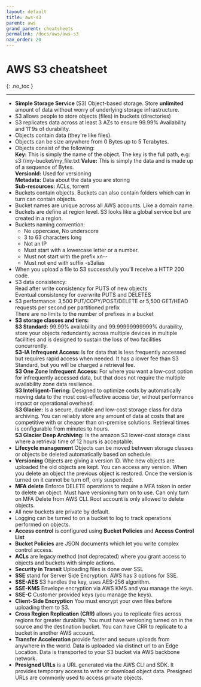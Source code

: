 ```yaml
---
layout: default
title: aws-s3
parent: aws
grand_parent: cheatsheets
permalink: /docs/aws/aws-s3
nav_order: 20
---
```

# AWS S3 cheatsheet
{: .no_toc }

---

- **Simple Storage Service** (S3) Object-based storage. Store **unlimited** amount of data without worry of underlying storage
  infrastructure.
- S3 allows people to store objects (files) in buckets (directories)
- S3 replicates data across at least 3 AZs to ensure 99.99% Availability and 11'9s of durability.
- Objects contain data (they're like files).
- Objects can be size anywhere from 0 Bytes up to 5 Terabytes.
- Objects consist of the following:  
  **Key:** This is simply the name of the object.  The key is the full path, e.g: s3://my-bucket/my_file.txt
  **Value:** This is simply the data and is made up of a sequence of Bytes.  
  **VersionId:** Used for versioning  
  **Metadata:** Data about the data you are storing  
  **Sub-resources:** ACLs, torrent
- Buckets contain objects. Buckets can also contain folders which can in turn can contain objects.
- Bucket names are unique across all AWS accounts. Like a domain name.
- Buckets are define at region level. S3 looks like a global service but are created in a region.
- Buckets naming convention:
  - No uppercase, No underscore
  - 3 to 63 characters long
  - Not an IP
  - Must start with a lowercase letter or a number.
  - Must not start with the prefix xn--
  - Must not end with suffix -s3alias
- When you upload a file to S3 successfully you'll receive a HTTP 200 code.
- S3 data consistency:  
  Read after write consistency for PUTS of new objects    
  Eventual consistency for overwrite PUTS and DELETES
- S3 performance:
  3,500 PUT/COPY/POST/DELETE or 5,500 GET/HEAD requests per second per partitioned prefix  
  There are no limits to the number of prefixes in a bucket
- **S3 storage classes and tiers:**  
  **S3 Standard:** 99.99% availability and 99.99999999999% durability, store your objects redundantly across multiple devices in multiple facilities and is designed to sustain the loss of two facilities concurrently.   
  **S3-IA Infrequent Access:** Is for data that is less frequently accessed but requires rapid access when needed. It has a lower fee than S3 Standard, but you will be charged a retrieval fee.  
  **S3 One Zone Infrequent Access:** For where you want a low-cost option for infrequently accessed data, but that does not require the multiple availability zone data resilience.  
  **S3 Intelligent-Tiering:** Designed to optimize costs by automatically moving data to the most cost-effective access tier, without performance impact or operational overhead.  
  **S3 Glacier:** Is a secure, durable and low-cost storage class for data archiving. You can reliably store any amount of data at costs that are competitive with or cheaper than on-premise solutions. Retrieval times is configurable from minutes to hours.  
  **S3 Glacier Deep Archiving:** Is the amazon S3 lower-cost storage class where a retrieval time of 12 hours is acceptable.
- **Lifecycle management** Objects can be moved between storage classes or objects be deleted automatically based on schedule.
- **Versioning** Objects are giving a version ID. Whe new objects are uploaded the old objects are kept. You can access any
  version. When you delete an object the previous object is restored. Once the version is turned on it cannot be turn off,
  only suspended.
- **MFA delete** Enforce DELETE operations to require a MFA token in order to delete an object. Must have versioning turn on
  to use. Can only turn on MFA Delete from AWS CLI. Root account is only allowed to delete objects.
- All new buckets are private by default.
- Logging can be turned to on a bucket to log to track operations performed on objects.
- **Access control** is configured using **Bucket Policies** and **Access Control List**
- **Bucket Policies** are JSON documents which let you write complex control access.
- **ACLs** are legacy method (not deprecated) where you grant access to objects and buckets with simple actions.
- **Security in Transit** Uploading files is done over SSL
- **SSE** stand for Server Side Encryption. AWS has 3 options for SSE.
- **SSE-AES** S3 handles the key, uses AES-256 algorithm.
- **SSE-KMS** Envelope encryption via AWS KMS and you manage the keys.
- **SSE-C** Customer provided keys (you manage the keys).
- **Client-Side Encryption** You must encrypt your own files before uploading them to S3.
- **Cross Region Replication (CRR)** allows you to replicate files across regions for greater durability. You must have versioning
  turned on in the source and the destination bucket. You can have CRR to replicate to a bucket in another AWS account.
- **Transfer Acceleration** provide faster and secure uploads from anywhere in the world. Data is uploaded via distinct url
  to an Edge Location. Data is transported to your S3 bucket via AWS backbone network.
- **Presigned URLs** is a URL generated via the AWS CLI and SDK. It provides temporary access to write or download object data.
  Presigned URLs are commonly used to access private objects.

